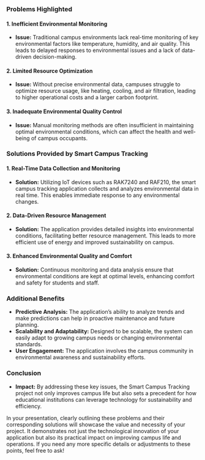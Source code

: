 ### Problems Highlighted

#### 1. Inefficient Environmental Monitoring
- **Issue:** Traditional campus environments lack real-time monitoring of key environmental factors like temperature, humidity, and air quality. This leads to delayed responses to environmental issues and a lack of data-driven decision-making.

#### 2. Limited Resource Optimization
- **Issue:** Without precise environmental data, campuses struggle to optimize resource usage, like heating, cooling, and air filtration, leading to higher operational costs and a larger carbon footprint.

#### 3. Inadequate Environmental Quality Control
- **Issue:** Manual monitoring methods are often insufficient in maintaining optimal environmental conditions, which can affect the health and well-being of campus occupants.

### Solutions Provided by Smart Campus Tracking

#### 1. Real-Time Data Collection and Monitoring
- **Solution:** Utilizing IoT devices such as RAK7240 and RAF210, the smart campus tracking application collects and analyzes environmental data in real time. This enables immediate response to any environmental changes.

#### 2. Data-Driven Resource Management
- **Solution:** The application provides detailed insights into environmental conditions, facilitating better resource management. This leads to more efficient use of energy and improved sustainability on campus.

#### 3. Enhanced Environmental Quality and Comfort
- **Solution:** Continuous monitoring and data analysis ensure that environmental conditions are kept at optimal levels, enhancing comfort and safety for students and staff.

### Additional Benefits
- **Predictive Analysis:** The application’s ability to analyze trends and make predictions can help in proactive maintenance and future planning.
- **Scalability and Adaptability:** Designed to be scalable, the system can easily adapt to growing campus needs or changing environmental standards.
- **User Engagement:** The application involves the campus community in environmental awareness and sustainability efforts.

### Conclusion
- **Impact:** By addressing these key issues, the Smart Campus Tracking project not only improves campus life but also sets a precedent for how educational institutions can leverage technology for sustainability and efficiency.

In your presentation, clearly outlining these problems and their corresponding solutions will showcase the value and necessity of your project. It demonstrates not just the technological innovation of your application but also its practical impact on improving campus life and operations. If you need any more specific details or adjustments to these points, feel free to ask!
